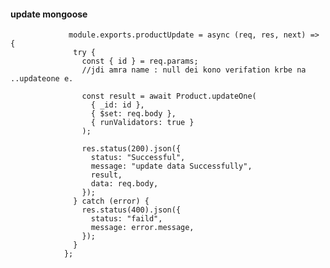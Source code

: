 #### update mongoose

                 module.exports.productUpdate = async (req, res, next) => {
                  try {
                    const { id } = req.params;
                    //jdi amra name : null dei kono verifation krbe na ..updateone e.

                    const result = await Product.updateOne(
                      { _id: id },
                      { $set: req.body },
                      { runValidators: true }
                    );

                    res.status(200).json({
                      status: "Successful",
                      message: "update data Successfully",
                      result,
                      data: req.body,
                    });
                  } catch (error) {
                    res.status(400).json({
                      status: "faild",
                      message: error.message,
                    });
                  }
                };

